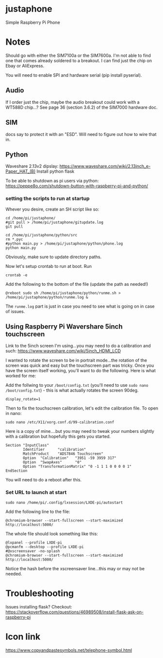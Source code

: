 # justaphone
Simple Raspberry Pi Phone

# Notes
Should go with either the SIM7100a or the SIM7600a.  I'm not able to find one that comes already
soldered to a breakout.  I can find just the chip on Ebay or AliExpress.

You will need to enable SPI and hardware serial (pip install pyserial).

## Audio
If I order just the chip, maybe the audio breakout could work with a WT588D chip...?
See page 36 (section 3.6.2) of the SIM7000 hardware doc.

## SIM
docs say to protect it with an "ESD". Will need to figure out how to wire that in.

## Python
Waveshare 2.13v2 dipslay: https://www.waveshare.com/wiki/2.13inch_e-Paper_HAT_(B)
Install python flask

To be able to shutdown as pi users via python: https://peppe8o.com/shutdown-button-with-raspberry-pi-and-python/

### setting the scripts to run at startup
Whever you desire, create an SH script like so:
```
cd /home/pi/justaphone/
#git pull > /home/pi/justaphone/gitupdate.log
git pull

cd /home/pi/justaphone/python/src
rm *.pyc
#python main.py > /home/pi/justaphone/python/phone.log
python main.py
```

Obviously, make sure to update directory paths.

Now let's setup crontab to run at boot.  Run
```
crontab -e
```

Add the following to the bottom of the file (update the path as needed!)
```
@reboot sudo sh /home/pi/justaphone/python/runme.sh > /home/pi/justaphone/python/runme.log &
```

The `runme.log` part is just in case you need to see what is going on in case of issues.

## Using Raspberry Pi Wavershare 5inch touchscreen
Link to the 5inch screen I'm using...you may need to do a calibration and such: https://www.waveshare.com/wiki/5inch_HDMI_LCD

I wanted to rotate the screen to be in portrait mode...the rotation of the screen was quick and easy but the touchscreen 
part was tricky.  Once you have the screen itself working, you'll want to do the following. Here is what worked for me:

Add the follwing to your `/boot/config.txt` (you'll need to use `sudo nano /boot/config.txt`) - this is what actually
rotates the screen 90deg.
```
display_rotate=1
```

Then to fix the touchscreen calibration, let's edit the calibration file.  To open in nano:
```
sudo nano /etc/X11/xorg.conf.d/99-calibration.conf
```

Here is a copy of mine....but you may need to tweak your numbers slightly with a calibration but hopefully this gets
you started.
```
Section "InputClass"
        Identifier      "calibration"
        MatchProduct    "ADS7846 Touchscreen"
        Option  "Calibration"   "3951 -59 3959 317"
        Option  "SwapAxes"      "0"
        Option "TransformationMatrix" "0 -1 1 1 0 0 0 0 1"
EndSection
```

You will need to do a reboot after this.

### Set URL to launch at start
```
sudo nano /home/pi/.config/lxsession/LXDE-pi/autostart
```

Add the following line to the file:
```
@chromium-browser --start-fullscreen --start-maximized http://localhost:5000/
```

The whole file should look something like this:
```
@lxpanel --profile LXDE-pi
@pcmanfm --desktop --profile LXDE-pi
#@xscreensaver -no-splash
@chromium-browser --start-fullscreen --start-maximized http://localhost:5000/
```

Notice the hash before the xscreensaver line...this may or may not be needed.

# Troubleshooting
Issues installing flask?  Checkout: https://stackoverflow.com/questions/46989508/install-flask-ask-on-raspberry-pi

# Icon link
https://www.copyandpastesymbols.net/telephone-symbol.html

